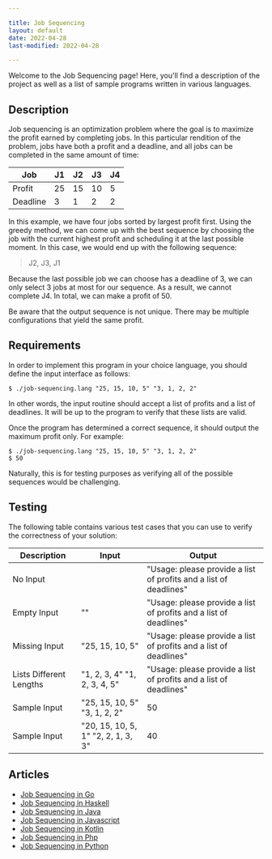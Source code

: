 ```yaml
---

title: Job Sequencing
layout: default
date: 2022-04-28
last-modified: 2022-04-28

---
```


Welcome to the Job Sequencing page! Here, you'll find a description of the project as well as a list of sample programs written in various languages.

## Description

Job sequencing is an optimization problem where the goal is to maximize the
profit earned by completing jobs. In this particular rendition of the problem,
jobs have both a profit and a deadline, and all jobs can be completed in the
same amount of time:

| Job      | J1  | J2  | J3  | J4  |
| -------- | --- | --- | --- | --- |
| Profit   | 25  | 15  | 10  | 5   |
| Deadline | 3   | 1   | 2   | 2   |

In this example, we have four jobs sorted by largest profit first.
Using the greedy method, we can come up with the best sequence by
choosing the job with the current highest profit and scheduling it
at the last possible moment. In this case, we would end up with the
following sequence:

> J2, J3, J1

Because the last possible job we can choose has a deadline of 3, we can
only select 3 jobs at most for our sequence. As a result, we cannot
complete J4. In total, we can make a profit of 50.

Be aware that the output sequence is not unique. There may be multiple
configurations that yield the same profit.


## Requirements

In order to implement this program in your choice language, you should
define the input interface as follows:

```console
$ ./job-sequencing.lang "25, 15, 10, 5" "3, 1, 2, 2"
```

In other words, the input routine should accept a list of profits and
a list of deadlines. It will be up to the program to verify that these
lists are valid.

Once the program has determined a correct sequence, it should
output the maximum profit only. For example:

```console
$ ./job-sequencing.lang "25, 15, 10, 5" "3, 1, 2, 2"
$ 50
```

Naturally, this is for testing
purposes as verifying all of the possible sequences would be
challenging.


## Testing

The following table contains various test cases that you can use to
verify the correctness of your solution:

| Description | Input | Output |
|-------------|-------|--------|
| No Input | | "Usage: please provide a list of profits and a list of deadlines" |
| Empty Input | "" | "Usage: please provide a list of profits and a list of deadlines" |
| Missing Input | "25, 15, 10, 5" | "Usage: please provide a list of profits and a list of deadlines" |
|Lists Different Lengths | "1, 2, 3, 4" "1, 2, 3, 4, 5" | "Usage: please provide a list of profits and a list of deadlines" |
| Sample Input | "25, 15, 10, 5" "3, 1, 2, 2" | 50 |
| Sample Input | "20, 15, 10, 5, 1" "2, 2, 1, 3, 3" | 40 |


## Articles

- [Job Sequencing in Go](https://sampleprograms.io/projects/job-sequencing/go)
- [Job Sequencing in Haskell](https://sampleprograms.io/projects/job-sequencing/haskell)
- [Job Sequencing in Java](https://sampleprograms.io/projects/job-sequencing/java)
- [Job Sequencing in Javascript](https://sampleprograms.io/projects/job-sequencing/javascript)
- [Job Sequencing in Kotlin](https://sampleprograms.io/projects/job-sequencing/kotlin)
- [Job Sequencing in Php](https://sampleprograms.io/projects/job-sequencing/php)
- [Job Sequencing in Python](https://sampleprograms.io/projects/job-sequencing/python)